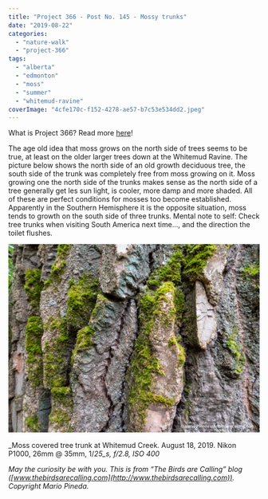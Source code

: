 ```yaml
---
title: "Project 366 - Post No. 145 - Mossy trunks"
date: "2019-08-22"
categories: 
  - "nature-walk"
  - "project-366"
tags: 
  - "alberta"
  - "edmonton"
  - "moss"
  - "summer"
  - "whitemud-ravine"
coverImage: "4cfe170c-f152-4278-ae57-b7c53e534dd2.jpeg"
---
```


What is Project 366? Read more [here](https://thebirdsarecalling.com/2019/03/29/project-366/)!

The age old idea that moss grows on the north side of trees seems to be true, at least on the older larger trees down at the Whitemud Ravine. The picture below shows the north side of an old growth deciduous tree, the south side of the trunk was completely free from moss growing on it. Moss growing one the north side of the trunks makes sense as the north side of a tree generally get les sun light, is cooler, more damp and more shaded. All of these are perfect conditions for mosses too become established. Apparently in the Southern Hemisphere it is the opposite situation, moss tends to growth on the south side of three trunks. Mental note to self: Check tree trunks when visiting South America next time..., and the direction the toilet flushes.

![](images/4cfe170c-f152-4278-ae57-b7c53e534dd2.jpeg)

_Moss covered tree trunk at Whitemud Creek. August 18, 2019. Nikon P1000, 26mm @ 35mm, 1/_25_s, f/2.8, ISO 400_

_May the curiosity be with you. This is from “The Birds are Calling” blog ([www.thebirdsarecalling.com](http://www.thebirdsarecalling.com)). Copyright Mario Pineda._
